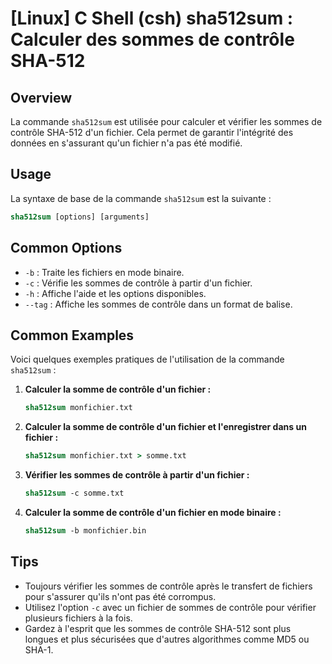 # [Linux] C Shell (csh) sha512sum : Calculer des sommes de contrôle SHA-512

## Overview
La commande `sha512sum` est utilisée pour calculer et vérifier les sommes de contrôle SHA-512 d'un fichier. Cela permet de garantir l'intégrité des données en s'assurant qu'un fichier n'a pas été modifié.

## Usage
La syntaxe de base de la commande `sha512sum` est la suivante :

```csh
sha512sum [options] [arguments]
```

## Common Options
- `-b` : Traite les fichiers en mode binaire.
- `-c` : Vérifie les sommes de contrôle à partir d'un fichier.
- `-h` : Affiche l'aide et les options disponibles.
- `--tag` : Affiche les sommes de contrôle dans un format de balise.

## Common Examples
Voici quelques exemples pratiques de l'utilisation de la commande `sha512sum` :

1. **Calculer la somme de contrôle d'un fichier :**
   ```csh
   sha512sum monfichier.txt
   ```

2. **Calculer la somme de contrôle d'un fichier et l'enregistrer dans un fichier :**
   ```csh
   sha512sum monfichier.txt > somme.txt
   ```

3. **Vérifier les sommes de contrôle à partir d'un fichier :**
   ```csh
   sha512sum -c somme.txt
   ```

4. **Calculer la somme de contrôle d'un fichier en mode binaire :**
   ```csh
   sha512sum -b monfichier.bin
   ```

## Tips
- Toujours vérifier les sommes de contrôle après le transfert de fichiers pour s'assurer qu'ils n'ont pas été corrompus.
- Utilisez l'option `-c` avec un fichier de sommes de contrôle pour vérifier plusieurs fichiers à la fois.
- Gardez à l'esprit que les sommes de contrôle SHA-512 sont plus longues et plus sécurisées que d'autres algorithmes comme MD5 ou SHA-1.